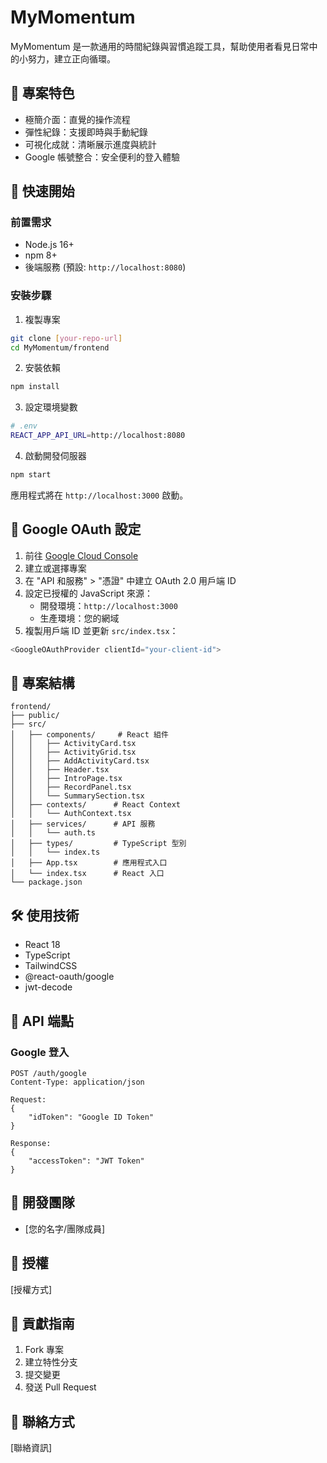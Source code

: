 # MyMomentum

MyMomentum 是一款通用的時間紀錄與習慣追蹤工具，幫助使用者看見日常中的小努力，建立正向循環。

## 🎯 專案特色

- 極簡介面：直覺的操作流程
- 彈性紀錄：支援即時與手動紀錄
- 可視化成就：清晰展示進度與統計
- Google 帳號整合：安全便利的登入體驗

## 🚀 快速開始

### 前置需求

- Node.js 16+
- npm 8+
- 後端服務 (預設: `http://localhost:8080`)

### 安裝步驟

1. 複製專案
```bash
git clone [your-repo-url]
cd MyMomentum/frontend
```

2. 安裝依賴
```bash
npm install
```

3. 設定環境變數
```bash
# .env
REACT_APP_API_URL=http://localhost:8080
```

4. 啟動開發伺服器
```bash
npm start
```

應用程式將在 `http://localhost:3000` 啟動。

## 🔐 Google OAuth 設定

1. 前往 [Google Cloud Console](https://console.cloud.google.com/)
2. 建立或選擇專案
3. 在 "API 和服務" > "憑證" 中建立 OAuth 2.0 用戶端 ID
4. 設定已授權的 JavaScript 來源：
   - 開發環境：`http://localhost:3000`
   - 生產環境：您的網域
5. 複製用戶端 ID 並更新 `src/index.tsx`：
```typescript
<GoogleOAuthProvider clientId="your-client-id">
```

## 📁 專案結構

```
frontend/
├── public/
├── src/
│   ├── components/     # React 組件
│   │   ├── ActivityCard.tsx
│   │   ├── ActivityGrid.tsx
│   │   ├── AddActivityCard.tsx
│   │   ├── Header.tsx
│   │   ├── IntroPage.tsx
│   │   ├── RecordPanel.tsx
│   │   └── SummarySection.tsx
│   ├── contexts/      # React Context
│   │   └── AuthContext.tsx
│   ├── services/      # API 服務
│   │   └── auth.ts
│   ├── types/         # TypeScript 型別
│   │   └── index.ts
│   ├── App.tsx        # 應用程式入口
│   └── index.tsx      # React 入口
└── package.json
```

## 🛠️ 使用技術

- React 18
- TypeScript
- TailwindCSS
- @react-oauth/google
- jwt-decode

## 🔄 API 端點

### Google 登入
```
POST /auth/google
Content-Type: application/json

Request:
{
    "idToken": "Google ID Token"
}

Response:
{
    "accessToken": "JWT Token"
}
```

## 👥 開發團隊

- [您的名字/團隊成員]

## 📝 授權

[授權方式]

## 🤝 貢獻指南

1. Fork 專案
2. 建立特性分支
3. 提交變更
4. 發送 Pull Request

## 📮 聯絡方式

[聯絡資訊]

